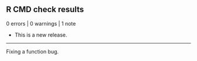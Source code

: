 ## R CMD check results

0 errors | 0 warnings | 1 note

* This is a new release.

---
Fixing a function bug.